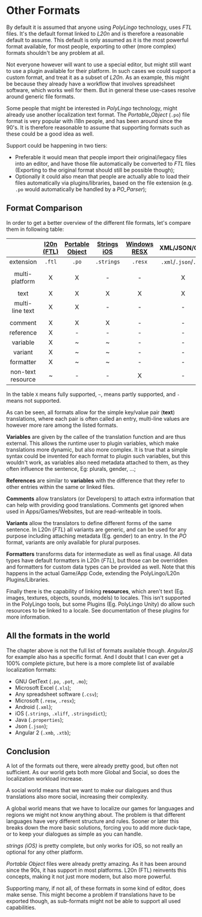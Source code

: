 # Other Formats

By default it is assumed that anyone using _PolyLingo_ technology, uses _FTL_ files.
It's the default format linked to _L20n_ and is therefore a reasonable default to assume.
This default is only assumed as it is the most powerful format available,
for most people, exporting to other (more complex) formats shouldn't be any problem at all.

Not everyone however will want to use a special editor, but might still want to use a plugin available for their platform.
In such cases we could support a custom format, and treat it as a subset of _L20n_.
As an example, this might be because they already have a workflow that involves spreadsheet software,
which works well for them. But in general these use-cases resolve around generic file formats.

Some people that might be interested in _PolyLingo_ technology, might already use another localization text format.
The _Portable_Object_ (`.po`) file format is very popular with i18n people, and has been around since the 90's.
It is therefore reasonable to assume that supporting formats such as these could be a good idea as well.

Support could be happening in two tiers:

+ Preferable it would mean that people import their original/legacy files into an editor, and have those file automatically be converted to _FTL_ files (Exporting to the original format should still be possible though);
+ Optionally it could also mean that people are actually able to load their files automatically via plugins/libraries, based on the file extension (e.g. `.po` would automatically be handled by a _PO_Parser_);

## Format Comparison

In order to get a better overview of the different file formats, let's compare them in following table:

|  | [l20n (FTL)][l20n] | [Portable Object][po] | [Strings iOS][strings-ios] | [Windows RESX][resx] | XML/JSON/CSV |
|:-----------------:|:----:|:---------------:|:-------------:|:------------:|:----:|
| extension | `.ftl` | `.po` | `.strings` | `.resx` | `.xml`/`.json`/`.csv` |
|  |  |  |  |  |  |
| multi-platform | X | X | - | - | X |
|  |  |  |  |  |  |
| text | X | X | X | X | X |
| multi-line text | X | X | - | - | - |
|  |  |  |  |  |  |
| comment | X | X | X | - | - |
| reference | X | - | - | - | - |
| variable | X | ~ | ~ | - | - |
| variant | X | ~ | ~ | - | - |
| formatter | X | ~ | ~ | - | - |
| non-text resource | ~ | - | - | X | - |

In the table `X` means fully supported, `~`, means partly supported, and `-` means not supported.

As can be seen, all formats allow for the simple key/value pair (**text**) translations, where each pair is often called an entry, multi-line values are however more rare among the listed formats.

**Variables** are given by the callee of the translation function and are thus external.
This allows the runtime user to plugin variables, which make translations more dynamic, but also more complex.
It is true that a simple syntax could be invented for each format to plugin such variables, but this wouldn't work,
as variables also need metadata attached to them, as they often influence the sentence, Eg: plurals, gender, ...;

**References** are similar to **variables** with the difference that they refer to other entries within the same or linked files.

**Comments** allow translators (or Developers) to attach extra information that can help with providing good translations.
Comments get ignored when used in Apps/Games/Websites, but are read-writeable in tools.

**Variants** allow the translators to define different forms of the same sentence. In L20n (_FTL_) all variants are generic,
and can be used for any purpose including attaching metadata (Eg. gender) to an entry. In the _PO_ format,
variants are only available for plural purposes.

**Formatters** transforms data for intermediate as well as final usage. All data types have default formatters in L20n (_FTL_),
but those can be overridden and formatters for custom data types can be provided as well. Note that this happens in the
actual Game/App Code, extending the PolyLingo/L20n Plugins/Libraries.

Finally there is the capability of linking **resources**, which aren't text (Eg. images, textures, objects, sounds, models) to locales. This isn't supported in the PolyLingo tools, but some Plugins (Eg. PolyLingo Unity) do allow such resources to be linked to a locale.
See documentation of these plugins for more information.

## All the formats in the world

The chapter above is not the full list of formats available though. _AngularJS_ for example also has a specific format.
And I doubt that I can ever get a 100% complete picture, but here is a more complete list of available localization formats:

+ GNU GetText (`.po`, `.pot`, `.mo`);
+ Microsoft Excel (`.xls`);
+ Any spreadsheet software (`.csv`);
+ Microsoft (`.resw`, `.resx`);
+ Android (`.xml`);
+ iOS (`.strings`, `.xliff`, `.stringsdict`);
+ Java (`.properties`);
+ Json (`.json`);
+ Angular 2 (`.xmb`, `.xtb`);

## Conclusion

A lot of the formats out there, were already pretty good, but often not sufficient.
As our world gets both more Global and Social, so does the localization workload increase.

A social world means that we want to make our dialogues and thus translations also more social, increasing their complexity.

A global world means that we have to localize our games for languages and regions we might not know anything about.
The problem is that different languages have very different structure and rules. Sooner or later this breaks down the more basic solutions,
forcing you to add more duck-tape, or to keep your dialogues as simple as you can handle.

_strings (iOS)_ is pretty complete, but only works for iOS, so not really an optional for any other platform.

_Portable Object_ files were already pretty amazing. As it has been around since the 90s, it has support in most platforms.
L20n (FTL) reinvents this concepts, making it not just more modern, but also more powerful.

Supporting many, if not all, of these formats in some kind of editor, does make sense.
This might become a problem if translations have to be exported though, as sub-formats might not be able to support all used capabilities.

[l20n]: http://l20n.org
[po]: https://www.gnu.org/software/gettext/manual/html_node/PO-Files.html
[resx]: https://msdn.microsoft.com/en-us/library/ekyft91f(v=vs.80).aspx
[strings-ios]: https://www.objc.io/issues/9-strings/string-localization/#nslocalizedstring
